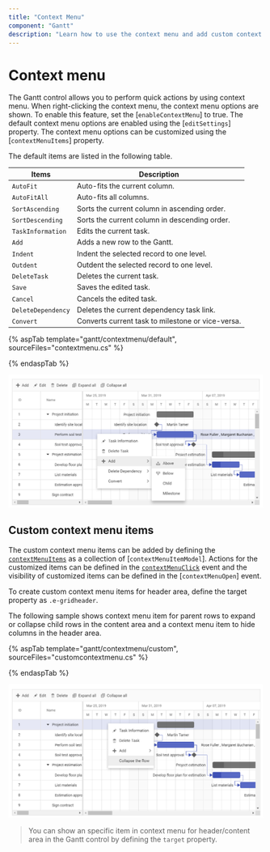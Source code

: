 ```yaml
---
title: "Context Menu"
component: "Gantt"
description: "Learn how to use the context menu and add custom context menu items in the Essential JS 2 Gantt control."
---
```


# Context menu

The Gantt control allows you to perform quick actions by using context menu. When right-clicking the context menu, the context menu options are shown. To enable this feature, set the [`enableContextMenu`] to true. The default context menu options are enabled using the [`editSettings`] property. The context menu options can be customized using the [`contextMenuItems`] property.

The default items are listed in the following table.

Items| Description
----|----
`AutoFit`|  Auto-fits the current column.
`AutoFitAll` | Auto-fits all columns.
`SortAscending` | Sorts the current column in ascending order.
`SortDescending` | Sorts the current column in descending order.
`TaskInformation`|  Edits the current task.
`Add` | Adds a new row to the Gantt.
`Indent` | Indent the selected record to one level.
`Outdent` | Outdent the selected record to one level.
`DeleteTask` | Deletes the current task.
`Save` | Saves the edited task.
`Cancel` | Cancels the edited task.
`DeleteDependency` | Deletes the current dependency task link.
`Convert` | Converts current task to milestone or vice-versa.

{% aspTab template="gantt/contextmenu/default", sourceFiles="contextmenu.cs" %}

{% endaspTab %}

![Alt text](images/contextmenu.PNG)

## Custom context menu items

The custom context menu items can be added by defining the [`contextMenuItems`](https://help.syncfusion.com/cr/aspnetcore-js2/Syncfusion.EJ2.Gantt.Gantt.html#Syncfusion_EJ2_Gantt_Gantt_ContextMenuItems) as a collection of [`contextMenuItemModel`].
Actions for the customized items can be defined in the [`contextMenuClick`](https://help.syncfusion.com/cr/aspnetcore-js2/Syncfusion.EJ2.Gantt.Gantt.html#Syncfusion_EJ2_Gantt_Gantt_ContextMenuClick) event and the visibility of customized items can be defined in the [`contextMenuOpen`] event.

To create custom context menu items for header area, define the target property as `.e-gridheader`.

The following sample shows context menu item for parent rows to expand or collapse child rows in the content area and a context menu item to hide columns in the header area.

{% aspTab template="gantt/contextmenu/custom", sourceFiles="customcontextmenu.cs" %}

{% endaspTab %}

![Alt text](images/customContextMenu.PNG)

> You can show an specific item in context menu for header/content area in the Gantt control by defining the `target` property.